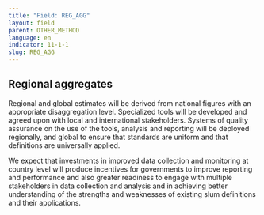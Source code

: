 ```yaml
---
title: "Field: REG_AGG"
layout: field
parent: OTHER_METHOD
language: en
indicator: 11-1-1
slug: REG_AGG
---
```

## Regional aggregates

Regional and global estimates will be derived from national figures with an appropriate disaggregation level. Specialized tools will be developed and agreed upon with local and international stakeholders. Systems of quality assurance on the use of the tools, analysis and reporting will be deployed regionally, and global to ensure that standards are uniform and that definitions are universally applied.

We expect that investments in improved data collection and monitoring at country level will produce incentives for governments to improve reporting and performance and also greater readiness to engage with multiple stakeholders in data collection and analysis and in achieving better understanding of the strengths and weaknesses of existing slum definitions and their applications.